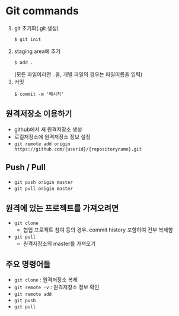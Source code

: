 # Git commands

1. git 초기화(.git 생성)
    ```
    $ git init
    ```
2. staging area에 추가
    ```
    $ add .
    ```
    (모든 파일이라면 `.`을, 개별 파일의 경우는 파일이름을 입력)
3. 커밋
    ```
    $ commit -m '메시지'
    ```

## 원격저장소 이용하기
- github에서 새 원격저장소 생성
- 로컬저장소에 원격저장소 정보 설정
- `git remote add origin https://github.com/{userid}/{repositoryname}.git`

## Push / Pull
* `git push origin master`
* `git pull origin master`

## 원격에 있는 프로젝트를 가져오려면
* `git clone`
    - 협업 프로젝트 참여 등의 경우. commit history 포함하여 전부 복제함
* `git pull`
    - 원격저장소의 master를 가져오기
## 주요 명령어들
* `git clone` <url> : 원격저장소 복제
* `git remote -v` : 원격저장소 정보 확인
* `git remote add` <remote repository name> <url>
* `git push` <remote repository name> <branch>
* `git pull` <remote repository name> <branch>
